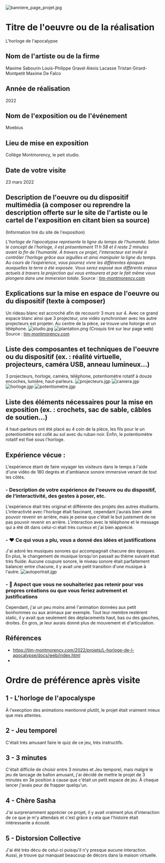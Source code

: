 ![banniere_page_projet.jpg](Photographies/banniere_page_projet.jpg)
# Titre de l'oeuvre ou de la réalisation
L'horloge de l'apocalypse
## Nom de l'artiste ou de la firme
Maxime Sabourin
Louis-Philippe Gravel
Alexis Lacasse
Tristan Girard-Montpetit
Maxime De Falco
## Année de réalisation
2022
## Nom de l'exposition ou de l'événement
Moebius
## Lieu de mise en exposition
Collège Montmorency, le peit studio.
## Date de votre visite
23 mars 2022
## Description de l'oeuvre ou du dispositif multimédia (à composer ou reprendre la description offerte sur le site de l'artiste ou le cartel de l'exposition en citant bien sa source)
(Information tiré du site de l'exposition)

*L’horloge de l’apocalypse représente la ligne du temps de l’humanité. Selon le concept de l’horloge, il est présentement 11 h 58 et il reste 2 minutes avant la fin de l’humanité. À travers ce projet, l’interacteur est invité à contrôler l’horloge grâce aux aiguilles et ainsi manipuler la ligne du temps. Au cours de l’expérience, vous pourrez vivre les différentes époques auxquelles la terre a été exposée. Vous serez exposé aux différents enjeux actuels à travers la projection qui vous entourera et par le fait même vous plongera dans une immersion totale.*
Source : [tim-montmorency.com](https://tim-montmorency.com/2022/projets/L-horloge-de-l-apocalypse/docs/web/index.html)
## Explications sur la mise en espace de l'oeuvre ou du dispositif (texte à composer)
Un rideau blanc est accroché afin de recouvrir 3 murs sur 4. Avec ce grand espace blanc ainsi que 3 projecteur, une vidéo synchroniser avec les autre projecteurs est projeter. Au centre de la pièce, se trouve une holorge et un téléphone.
![studio.jpg](Photographies/studio.jpg) ![plantation.png](Croquis/plantation.png) (Croquis tiré sur leur page web) Source : [tim-montmorency.com](https://tim-montmorency.com/2022/projets/L-horloge-de-l-apocalypse/docs/web/index.html)
## Liste des composantes et techniques de l'oeuvre ou du dispositif (ex. : réalité virtuelle, projecteurs, caméra USB, anneau lumineux...)
3 projecteurs, horloge, caméra, téléphone, potentiomètre rotatif à douze encoches, lumière, haut-parleurs.
![projecteurs.jgp](Photographies/projecteurs.jpg) ![camera.jgp](Photographies/camera.jpg) ![horloge.jgp](Photographies/horloge.jpg) ![potentiometre.jgp](Photographies/potentiometre.jpg)
## Liste des éléments nécessaires pour la mise en exposition (ex. : crochets, sac de sable, câbles de soutien...)
4 haut-parleurs ont été placé au 4 coin de la pièce, les fils pour le un potentiomètre est collé au sol avec du ruban noir. Enfin, le potentiomètre rotatif est fixé sous l'horloge.
## Expérience vécue :
L'expérience étant de faire voyager les visiteurs dans le temps à l'aide d'une vidéo de 180 degrés et d'ambiance sonore immersive venant de tout les côtés.
### - Description de votre expérience de l'oeuvre ou du dispositif, de l'interactivité, des gestes à poser, etc.
L'expérience était très original et différente des projets des autres étudiants. L'interactivté avec l'horloge était fascinant, cependant j'aurais bien aimé pouvoir revenir en arrière, mais je pense que c'était le but justement de ne pas pouvoir revenir en arrière. L'interaction avec le téléphone et le message qui a été dit dans celui-ci était très curieux et j'ai bien apprécié. 
### - ❤️ Ce qui vous a plu, vous a donné des idées et justifications
J'ai adoré les musiques sonores qui accompagnait chacune des époques. En plus, le changement de musique lorsqu'on passait au thème suivant était très fluide: Aucune coupure sonore, le niveau sonore était parfaitement balancer entre chacune, il y avait une petit transition d'une musique à l'autre. 
![autoportrait.jgp](Photographies/autoportrait.jpg)
### - 🤔 Aspect que vous ne souhaiteriez pas retenir pour vos propres créations ou que vous feriez autrement et justifications
Cependant, j'ai un peu moins aimé l'animation données aux petit bonhommes ou aux animaux par exemple. Tout leur membre restèrent static, il y avait que seulement des déplacements haut, bas ou des gauches, droites. En gros, je leur aurais donné plus de mouvement et d'articulation.
## Références
- https://tim-montmorency.com/2022/projets/L-horloge-de-l-apocalypse/docs/web/index.html
- 
# Ordre de préférence après visite

## 1 - L'horloge de l'apocalyspe
À l'execption des animations mentionné plutôt, le projet était vraiment mieux que mes attentes.
## 2 - Jeu temporel
C'était très amusant faire le quiz de ce jeu, très instructifs.
## 3 - 3 minutes
C'était difficile de choisir entre 3 minutes et Jeu temporel, mais malgré le jeu de lancage de ballon amusant, j'ai décidé de mettre le projet de 3 minutes en 3e position à cause que c'était un petit espace de jeu. À chaque lancer j'avais peur de frapper quelqu'un.
## 4 - Chère Sasha
J'ai surprenamment apprécier ce projet, il y avait vraiment plus d'interaction de ce que je m'y attendais et c'est grâce à cela que l'histoire était intéressante a écouté.
## 5 - Distorsion Collective
J'ai été très décu de celui-ci puisqu'il n'y presque aucune interaction. Aussi, je trouve qui manquait beaucoup de décors dans la maison virtuelle.

